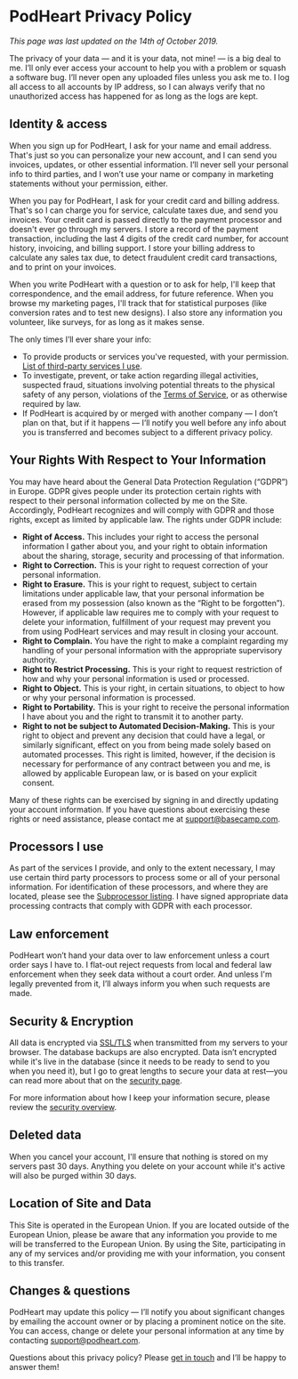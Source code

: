 # PodHeart Privacy Policy

*This page was last updated on the 14th of October 2019.*

The privacy of your data — and it is your data, not mine! — is a big deal to me. I’ll only ever access your account to help you with a problem or squash a software bug. I’ll never open any uploaded files unless you ask me to. I log all access to all accounts by IP address, so I can always verify that no unauthorized access has happened for as long as the logs are kept.

## Identity & access

When you sign up for PodHeart, I ask for your name and email address. That's just so you can personalize your new account, and I can send you invoices, updates, or other essential information. I’ll never sell your personal info to third parties, and I won’t use your name or company in marketing statements without your permission, either.

When you pay for PodHeart, I ask for your credit card and billing address. That's so I can charge you for service, calculate taxes due, and send you invoices. Your credit card is passed directly to the payment processor and doesn't ever go through my servers. I store a record of the payment transaction, including the last 4 digits of the credit card number, for account history, invoicing, and billing support. I store your billing address to calculate any sales tax due, to detect fraudulent credit card transactions, and to print on your invoices.

When you write PodHeart with a question or to ask for help, I'll keep that correspondence, and the email address, for future reference. When you browse my marketing pages, I'll track that for statistical purposes (like conversion rates and to test new designs). I also store any information you volunteer, like surveys, for as long as it makes sense.

The only times I’ll ever share your info:

* To provide products or services you've requested, with your permission. [List of third-party services I use](/privacy/subprocessors.md).
* To investigate, prevent, or take action regarding illegal activities, suspected fraud, situations involving potential threats to the physical safety of any person, violations of the [Terms of Service](/terms.md), or as otherwise required by law.
* If PodHeart is acquired by or merged with another company — I don’t plan on that, but if it happens — I’ll notify you well before any info about you is transferred and becomes subject to a different privacy policy.

## Your Rights With Respect to Your Information

You may have heard about the General Data Protection Regulation (“GDPR”) in Europe. GDPR gives people under its protection certain rights with respect to their personal information collected by me on the Site. Accordingly, PodHeart recognizes and will comply with GDPR and those rights, except as limited by applicable law. The rights under GDPR include:

* **Right of Access.** This includes your right to access the personal information I gather about you, and your right to obtain information about the sharing, storage, security and processing of that information.
* **Right to Correction.** This is your right to request correction of your personal information.
* **Right to Erasure.** This is your right to request, subject to certain limitations under applicable law, that your personal information be erased from my possession (also known as the “Right to be forgotten”).  However, if applicable law requires me to comply with your request to delete your information, fulfillment of your request may prevent you from using PodHeart services and may result in closing your account.
* **Right to Complain.** You have the right to make a complaint regarding my handling of your personal information with the appropriate supervisory authority.
* **Right to Restrict Processing.** This is your right to request restriction of how and why your personal information is used or processed.
* **Right to Object.** This is your right, in certain situations, to object to how or why your personal information is processed.
* **Right to Portability.** This is your right to receive the personal information I have about you and the right to transmit it to another party.
* **Right to not be subject to Automated Decision-Making.** This is your right to object and prevent any decision that could have a legal, or similarly significant, effect on you from being made solely based on automated processes. This right is limited, however, if the decision is necessary for performance of any contract between you and me, is allowed by applicable European law, or is based on your explicit consent.

Many of these rights can be exercised by signing in and directly updating your account information. If you have questions about exercising these rights or need assistance, please contact me at [support@basecamp.com](mailto:support@podheart.com).

## Processors I use

As part of the services I provide, and only to the extent necessary, I may use certain third party processors to process some or all of your personal information. For identification of these processors, and where they are located, please see the [Subprocessor listing](/privacy/subprocessors.md). I have signed appropriate data processing contracts that comply with GDPR with each processor.

## Law enforcement

PodHeart won’t hand your data over to law enforcement unless a court order says I have to. I flat-out reject requests from local and federal law enforcement when they seek data without a court order. And unless I'm legally prevented from it, I’ll always inform you when such requests are made.

## Security & Encryption

All data is encrypted via [SSL/TLS](https://en.wikipedia.org/wiki/Transport_Layer_Security) when transmitted from my servers to your browser. The database backups are also encrypted. Data isn’t encrypted while it's live in the database (since it needs to be ready to send to you when you need it), but I go to great lengths to secure your data at rest—you can read more about that on the [security page](/security/overview.md).

For more information about how I keep your information secure, please review the [security overview](/security/overview.md).

## Deleted data

When you cancel your account, I'll ensure that nothing is stored on my servers past 30 days. Anything you delete on your account while it's active will also be purged within 30 days.

## Location of Site and Data

This Site is operated in the European Union. If you are located outside of the European Union, please be aware that any information you provide to me will be transferred to the European Union. By using the Site, participating in any of my services and/or providing me with your information, you consent to this transfer.

## Changes & questions

PodHeart may update this policy — I’ll notify you about significant changes by emailing the account owner or by placing a prominent notice on the site. You can access, change or delete your personal information at any time by contacting [support@podheart.com](mailto:support@podheart.com).

Questions about this privacy policy? Please [get in touch](mailto:support@podheart.com) and I’ll be happy to answer them!
